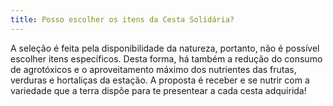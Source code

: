 ```yaml
---
title: Posso escolher os itens da Cesta Solidária?
---
```


A seleção é feita pela disponibilidade da natureza, portanto, não é possível escolher itens específicos. Desta forma, há também a redução do consumo de agrotóxicos e o aproveitamento máximo dos nutrientes das frutas, verduras e hortaliças da estação. A proposta é receber e se nutrir com a variedade que a terra dispõe para te presentear a cada cesta adquirida!
